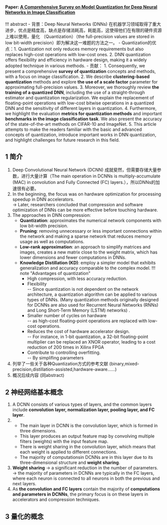 # 
#### Paper: [A Comprehensive Survey on Model Quantization for Deep Neural Networks in Image Classification](https://dl.acm.org/doi/10.1145/3623402)
!!! abstract
    - 背景：Deep Neural Networks (DNNs) 在机器学习领域取得了重大进步，优点是精度高，缺点是存储消耗高，耗能高，这使得他们在有限的硬件资源上难以使用，量化 （Quantization）（the full-precision values are stored in low bit-width precision）即为解决这一难题的方法之一。
    - Quantization的优点：1. Quantization not only reduces memory requirements but also replaces high-cost operations with low-cost ones. 2. DNN quantization offers flexibility and efficiency in hardware design, making it a widely adopted technique in various methods.
    - 贡献：
        1. Consequently, we present a comprehensive **survey of quantization** concepts and methods, with a focus on image classification. 
        2. We describe **clustering-based quantization** methods and explore **the use of a scale factor** parameter for approximating full-precision values. 
        3. Moreover, we thoroughly review **the training of a quantized DNN**, including the use of a straight-through estimator and quantization regularization. We explain the replacement of floating-point operations with low-cost bitwise operations in a quantized DNN and the sensitivity of different layers in quantization. 
        4. Furthermore, we highlight the evaluation **metrics for quantization methods** and important **benchmarks in the image classification task**. We also present the accuracy of the state-of-the-art methods on CIFAR-10 and ImageNet. 
        5. This article attempts to make the readers familiar with the basic and advanced concepts of quantization, introduce important works in DNN quantization, and highlight challenges for future research in this field.
## 1 简介
1. Deep Convolutional Neural Network (DCNN) 成就斐然，但需要存储大量参数，进行大量计算（The main operation in DCNNs is multiply-accumulate
(MAC) in convolution and Fully Connected (FC) layers.），所以DNNs的加速很有必要。
2. In the beginning, the focus was on hardware optimization for processing speedup in DNN accelerators.  
->  Later, researchers concluded that compression
and software optimization of DNNs can be more effective before touching hardware.
3. The approaches in DNN compression:
    - **Quantization**: approximates the numerical network components with low bit-width precision.
    - **Pruning**: removing unnecessary or less important connections within the network and
    making a sparse network that reduces memory usage as well as computations.
    - **Low-rank approximation**: an approach to simplify matrices and images, creates a
    new matrix close to the weight matrix, which has lower dimensions and fewer computations in DNNs.
    - **Knowledge Distillation (KD)**: employ a simpler model that exhibits generalization and accuracy comparable to the complex model.
    !!! note "Advantages of quantization"
        - High compression, with less accuracy reduction.
        - Flexibility  
        -- Since quantization is not dependent on the network architecture, a quantization algorithm can be
        applied to various types of DNNs. (Many quantization methods originally designed for
        DCNNs are also used for Recurrent Neural Networks (RNNs) and Long Short-Term Memory (LSTM) networks) .
        - Smaller number of cycles on hardware  
        -- as high-cost floating-point operations are replaced with low-cost operations.
        - Reduces the cost of hardware accelerator design.  
        -- For instance, in 1-bit quantization, a 32-bit floating-point multiplier can be replaced an XNOR operator, leading to a
        cost reduction of 200 times in Xilinx FPGA
        - Contribute to controlling
        overfitting.  
        -- By simplifing parameters
4. 列举了一些关于各种Quantization方式的参考文献 (binary,mixed-precision,distillation-assisted,hardware-aware......)
5. 概况后续内容 (同abstract)
## 2 神经网络基本概念
1. A DCNN consists of various types of layers, and the common layers include **convolution layer, normalization layer, pooling layer, and FC layer**.
2. - The main layer in DCNN is the convolution layer, which is formed in three
    dimensions. 
    - This layer produces an output feature map by convolving multiple filters (weights)
    with the input feature map. 
    - There is weight sharing in the convolution layer, which means that
    each weight is applied to different connections. 
    - The majority of computationsin DCNNs are in this
    layer due to its three-dimensional structure and **weight sharing**.
3. **Weight sharing** -> a significant reduction in the number of parameters.  
-> the majority of parameters in DCNNs are typically in the FC layers, where each neuron
is connected to all neurons in both the previous and next layers.
4. As **the convolution and FC layers**
contain the majority of **computations and parameters in DCNNs**, the primary focus is on these
layers in accelerators and compression techniques.
## 3 量化的概念
